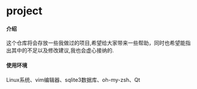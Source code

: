 # project

#### 介绍
这个仓库将会存放一些我做过的项目,希望给大家带来一些帮助，同时也希望能指出其中的不足以及修改建议,我也会虚心接纳的.

#### 使用环境
Linux系统、vim编辑器、sqlite3数据库、oh-my-zsh、Qt


 